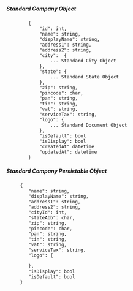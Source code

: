 ##### Standard Company Object

            {
                "id": int,
                "name": string,
				"displayName": string,
                "address1": string,
                "address2": string,
                "city":  {
					... Standard City Object
				},
                "state": {
                    ... Standard State Object
                },
                "zip": string,
				"pincode": char,
				"pan": string,
				"tin": string,
				"vat": string,
				"serviceTax": string,
				"logo": {
					... Standard Document Object
				},
				"isDefault": bool
				"isDisplay": bool
				"createdAt" datetime
				"updatedAt": datetime
            }
            
            
##### Standard Company Persistable Object

         {
            "name": string,
			"displayName": string,
			"address1": string,
			"address2": string,
			"cityId": int,
			"stateAbb": char,
			"zip": string,
			"pincode": char,
			"pan": string,
			"tin": string,
			"vat": string,
			"serviceTax": string,
			"logo": {
				
			},
			"isDisplay": bool
			"isDefault": bool 
         }


